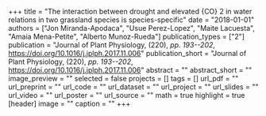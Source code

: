 +++
title = "The interaction between drought and elevated {CO} 2 in water relations in two grassland species is species-specific"
date = "2018-01-01"
authors = ["Jon Miranda-Apodaca", "Usue Perez-Lopez", "Maite Lacuesta", "Amaia Mena-Petite", "Alberto Munoz-Rueda"]
publication_types = ["2"]
publication = "Journal of Plant Physiology, (220), _pp. 193--202_, https://doi.org/10.1016/j.jplph.2017.11.006"
publication_short = "Journal of Plant Physiology, (220), _pp. 193--202_, https://doi.org/10.1016/j.jplph.2017.11.006"
abstract = ""
abstract_short = ""
image_preview = ""
selected = false
projects = []
tags = []
url_pdf = ""
url_preprint = ""
url_code = ""
url_dataset = ""
url_project = ""
url_slides = ""
url_video = ""
url_poster = ""
url_source = ""
math = true
highlight = true
[header]
image = ""
caption = ""
+++
